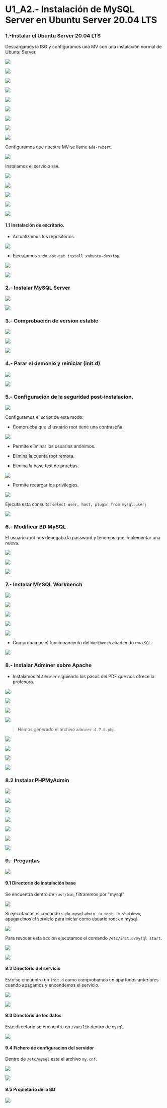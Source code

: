 # U1_A2.- Instalación de MySQL Server en Ubuntu Server 20.04 LTS

### 1.-Instalar el Ubuntu Server 20.04 LTS

Descargamos la ISO y configuramos una MV con una instalación normal de Ubuntu Server.

![](img/001.png)

![](img/002.png)

![](img/003.png)

![](img/004.png)

![](img/005.png)

![](img/006.png)

![](img/007.png)

![](img/008.png)

![](img/009.png)

Configuramos que nuestra MV se llame `ade-robert`.

![](img/010.png)

Instalamos el servicio `SSH`.

![](img/011.png)

![](img/012.png)

![](img/013.png)

![](img/014.png)

![](img/015.png)

#### 1.1 Instalación de escritorio.

- Actualizamos los repositorios

![](img/016.png)

- Ejecutamos `sudo apt-get install xubuntu-desktop`.

![](img/017.png)

![](img/018.png)

### 2.- Instalar MySQL Server

![](img/019.png)

![](img/020.png)

### 3.- Comprobación de version estable

![](img/021.png)

![](img/022.png)

![](img/023.png)

### 4.- Parar el demonio y reiniciar (init.d)

![](img/024.png)

![](img/026.png)

### 5.- Configuración de la seguridad post-instalación.

![](img/055.png)

Configuramos el script de este modo:

- Comprueba que el usuario root tiene una contraseña.

![](img/056.png)

- Permite eliminar los usuarios anónimos.

- Elimina la cuenta root remota.

- Elimina la base test de pruebas.

![](img/057.png)

- Permite recargar los privilegios.


![](img/058.png)

Ejecuta esta consulta: `select user, host, plugin from mysql.user;`

![](img/059.png)

### 6.- Modificar BD MySQL

El usuario root nos denegaba la password y tenemos que implementar una nueva.

![](img/027.png)

![](img/029.png)

![](img/030.png)

### 7.- Instalar MYSQL Workbench

![](img/031.png)

![](img/032.png)

![](img/033.png)

![](img/034.png)

![](img/035.png)

- Comprobamos el funcionamiento del `Workbench` añadiendo una `SQL`.

![](img/037.png)

### 8.- Instalar  Adminer sobre Apache

- Instalamos el `Adminer` siguiendo los pasos del PDF que nos ofrece la profesora.

![](img/038.png)

![](img/039.png)

![](img/040.png)

![](img/041.png)

> Hemos generado el archivo `adminer-4.7.8.php`.

![](img/042.png)

![](img/045.png)

![](img/046.png)

![](img/047.png)

### 8.2 Instalar PHPMyAdmin

![](img/052.png)

![](img/048.png)

![](img/049.png)

![](img/050.png)

![](img/051.png)

![](img/053.png)

![](img/054.png)

### 9.- Preguntas

![](img/060.png)

#### 9.1 Directorio de instalación base

Se encuentra dentro de `/usr/bin`, filtraremos por "mysql"

![](img/061.png)

Si ejecutamos el comando `sudo mysqladmin -u root -p shutdown`, apagaremos el servicio para iniciar como usuario root en mysql.

![](img/062.png)

Para revocar esta accion ejecutamos el comando `/etc/init.d/mysql start`.

![](img/063.png)

![](img/064.png)

#### 9.2 Directorio del servicio

Esto se encuentra en `init.d` como comprobamos en apartados anteriores cuando apagamos y encendemos el servicio.

![](img/065.png)

![](img/066.png)

#### 9.3 Directorio de los datos

Este directorio se encuentra en `/var/lib` dentro de `mysql`.

![](img/067.png)

#### 9.4 Fichero de configuracion del servidor

Dentro de `/etc/mysql` esta el archivo `my.cnf`.

![](img/068.png)

![](img/069.png)

#### 9.5 Propietario de la BD

![](img/070.png)
